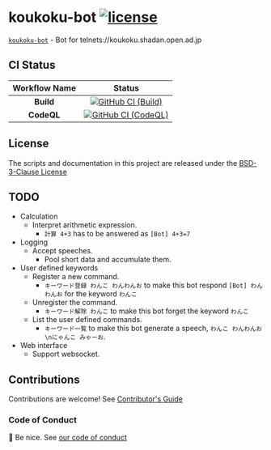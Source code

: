 # koukoku-bot [![license][license-image]][license-url]

[`koukoku-bot`][github-url] - Bot for telnets://koukoku.shadan.open.ad.jp

## CI Status

| Workflow Name | Status |
|:-:|:-:|
| **Build** | [![GitHub CI (Build)][github-build-image]][github-build-url] |
| **CodeQL** | [![GitHub CI (CodeQL)][github-codeql-image]][github-codeql-url] |

## License

The scripts and documentation in this project are released under the [BSD-3-Clause License][license-url]

## TODO

- Calculation
  - Interpret arithmetic expression.
    - `計算 4+3` has to be answered as `[Bot] 4+3=7`
- Logging
  - Accept speeches.
    - Pool short data and accumulate them.
- User defined keywords
  - Register a new command.
    - ```キーワード登録 わんこ わんわんお``` to make this bot respond ```[Bot] わんわんお``` for the keyword ```わんこ```
  - Unregister the command.
    - ```キーワード解除 わんこ``` to make this bot forget the keyword ```わんこ```
  - List the user defined commands.
    - ```キーワード一覧``` to make this bot generate a speech, ```わんこ わんわんお\nにゃんこ みゃーお```.
- Web interface
  - Support websocket.

## Contributions

Contributions are welcome! See [Contributor's Guide](https://github.com/kei-g/koukoku-bot/blob/main/CONTRIBUTING.md)

### Code of Conduct

:clap: Be nice. See [our code of conduct](https://github.com/kei-g/koukoku-bot/blob/main/CODE_OF_CONDUCT.md)

[github-build-image]:https://github.com/kei-g/koukoku-bot/actions/workflows/build.yml/badge.svg
[github-build-url]:https://github.com/kei-g/koukoku-bot/actions/workflows/build.yml
[github-codeql-image]:https://github.com/kei-g/koukoku-bot/actions/workflows/codeql.yml/badge.svg
[github-codeql-url]:https://github.com/kei-g/koukoku-bot/actions/workflows/codeql.yml
[github-url]:https://github.com/kei-g/koukoku-bot
[license-image]:https://img.shields.io/github/license/kei-g/koukoku-bot
[license-url]:https://github.com/kei-g/koukoku-bot/blob/main/LICENSE
